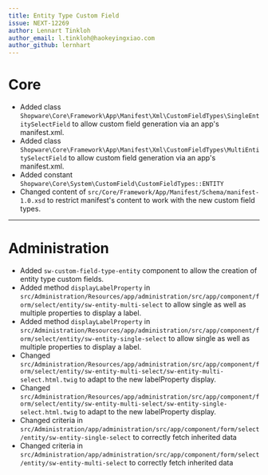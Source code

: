 ```yaml
---
title: Entity Type Custom Field
issue: NEXT-12269
author: Lennart Tinkloh
author_email: l.tinkloh@haokeyingxiao.com 
author_github: lernhart
---
```

# Core
* Added class `Shopware\Core\Framework\App\Manifest\Xml\CustomFieldTypes\SingleEntitySelectField` to allow custom field generation via an app's manifest.xml.
* Added class `Shopware\Core\Framework\App\Manifest\Xml\CustomFieldTypes\MultiEntitySelectField` to allow custom field generation via an app's manifest.xml.
* Added constant `Shopware\Core\System\CustomField\CustomFieldTypes::ENTITY`
* Changed content of `src/Core/Framework/App/Manifest/Schema/manifest-1.0.xsd` to restrict manifest's content to work with the new custom field types.
___
# Administration
* Added `sw-custom-field-type-entity` component to allow the creation of entity type custom fields.
* Added method `displayLabelProperty` in `src/Administration/Resources/app/administration/src/app/component/form/select/entity/sw-entity-multi-select` to allow single as well as multiple properties to display a label.
* Added method `displayLabelProperty` in `src/Administration/Resources/app/administration/src/app/component/form/select/entity/sw-entity-single-select` to allow single as well as multiple properties to display a label.
* Changed `src/Administration/Resources/app/administration/src/app/component/form/select/entity/sw-entity-multi-select/sw-entity-multi-select.html.twig` to adapt to the new labelProperty display.
* Changed `src/Administration/Resources/app/administration/src/app/component/form/select/entity/sw-entity-multi-select/sw-entity-single-select.html.twig` to adapt to the new labelProperty display.
* Changed criteria in `src/Administration/app/administration/src/app/component/form/select/entity/sw-entity-single-select` to correctly fetch inherited data
* Changed criteria in `src/Administration/app/administration/src/app/component/form/select/entity/sw-entity-multi-select` to correctly fetch inherited data
